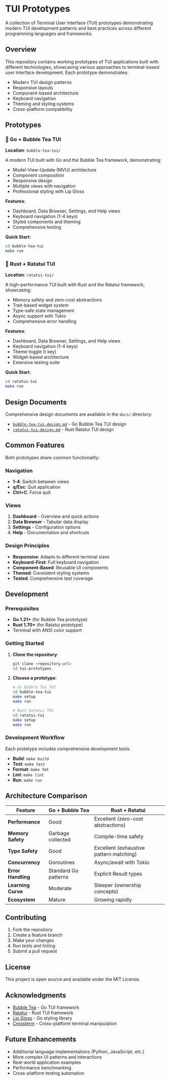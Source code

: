 # TUI Prototypes

A collection of Terminal User Interface (TUI) prototypes demonstrating modern TUI development patterns and best practices across different programming languages and frameworks.

## Overview

This repository contains working prototypes of TUI applications built with different technologies, showcasing various approaches to terminal-based user interface development. Each prototype demonstrates:

- Modern TUI design patterns
- Responsive layouts
- Component-based architecture
- Keyboard navigation
- Theming and styling systems
- Cross-platform compatibility

## Prototypes

### 🐹 Go + Bubble Tea TUI
**Location**: `bubble-tea-tui/`

A modern TUI built with Go and the Bubble Tea framework, demonstrating:
- Model-View-Update (MVU) architecture
- Component composition
- Responsive design
- Multiple views with navigation
- Professional styling with Lip Gloss

**Features**:
- Dashboard, Data Browser, Settings, and Help views
- Keyboard navigation (1-4 keys)
- Styled components and theming
- Comprehensive testing

**Quick Start**:
```bash
cd bubble-tea-tui
make run
```

### 🦀 Rust + Ratatui TUI
**Location**: `ratatui-tui/`

A high-performance TUI built with Rust and the Ratatui framework, showcasing:
- Memory safety and zero-cost abstractions
- Trait-based widget system
- Type-safe state management
- Async support with Tokio
- Comprehensive error handling

**Features**:
- Dashboard, Data Browser, Settings, and Help views
- Keyboard navigation (1-4 keys)
- Theme toggle (t key)
- Widget-based architecture
- Extensive testing suite

**Quick Start**:
```bash
cd ratatui-tui
make run
```

## Design Documents

Comprehensive design documents are available in the `docs/` directory:

- [`bubble-tea-tui-design.md`](docs/bubble-tea-tui-design.md) - Go Bubble Tea TUI design
- [`ratatui-tui-design.md`](docs/ratatui-tui-design.md) - Rust Ratatui TUI design

## Common Features

Both prototypes share common functionality:

### Navigation
- **1-4**: Switch between views
- **q/Esc**: Quit application
- **Ctrl+C**: Force quit

### Views
1. **Dashboard** - Overview and quick actions
2. **Data Browser** - Tabular data display
3. **Settings** - Configuration options
4. **Help** - Documentation and shortcuts

### Design Principles
- **Responsive**: Adapts to different terminal sizes
- **Keyboard-First**: Full keyboard navigation
- **Component-Based**: Reusable UI components
- **Themed**: Consistent styling systems
- **Tested**: Comprehensive test coverage

## Development

### Prerequisites
- **Go 1.21+** (for Bubble Tea prototype)
- **Rust 1.70+** (for Ratatui prototype)
- Terminal with ANSI color support

### Getting Started

1. **Clone the repository**:
   ```bash
   git clone <repository-url>
   cd tui-prototypes
   ```

2. **Choose a prototype**:
   ```bash
   # Go Bubble Tea TUI
   cd bubble-tea-tui
   make setup
   make run
   
   # Rust Ratatui TUI
   cd ratatui-tui
   make setup
   make run
   ```

### Development Workflow

Each prototype includes comprehensive development tools:

- **Build**: `make build`
- **Test**: `make test`
- **Format**: `make fmt`
- **Lint**: `make lint`
- **Run**: `make run`

## Architecture Comparison

| Feature | Go + Bubble Tea | Rust + Ratatui |
|---------|----------------|----------------|
| **Performance** | Good | Excellent (zero-cost abstractions) |
| **Memory Safety** | Garbage collected | Compile-time safety |
| **Type Safety** | Good | Excellent (exhaustive pattern matching) |
| **Concurrency** | Goroutines | Async/await with Tokio |
| **Error Handling** | Standard Go patterns | Explicit Result types |
| **Learning Curve** | Moderate | Steeper (ownership concepts) |
| **Ecosystem** | Mature | Growing rapidly |

## Contributing

1. Fork the repository
2. Create a feature branch
3. Make your changes
4. Run tests and linting
5. Submit a pull request

## License

This project is open source and available under the MIT License.

## Acknowledgments

- [Bubble Tea](https://github.com/charmbracelet/bubbletea) - Go TUI framework
- [Ratatui](https://github.com/ratatui-org/ratatui) - Rust TUI framework
- [Lip Gloss](https://github.com/charmbracelet/lipgloss) - Go styling library
- [Crossterm](https://github.com/crossterm-rs/crossterm) - Cross-platform terminal manipulation

## Future Enhancements

- Additional language implementations (Python, JavaScript, etc.)
- More complex UI patterns and interactions
- Real-world application examples
- Performance benchmarking
- Cross-platform testing automation
